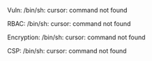 Vuln: /bin/sh: cursor: command not found

RBAC: /bin/sh: cursor: command not found

Encryption: /bin/sh: cursor: command not found

CSP: /bin/sh: cursor: command not found
